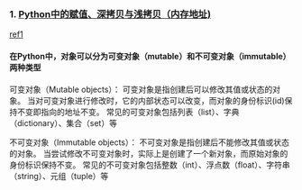 
### 1. [Python中的赋值、深拷贝与浅拷贝（内存地址)](script/assign_copy_deepcopy.py)
[ref1](https://blog.csdn.net/yanjiangdi/article/details/103228984)

#### 在Python中，对象可以分为可变对象（mutable）和不可变对象（immutable）两种类型

可变对象（Mutable objects）： 可变对象是指创建后可以修改其值或状态的对象。
当对可变对象进行修改时，它的内部状态可以改变，而对象的身份标识(id)保持不变即指向的地址不变。
常见的可变对象包括列表（list）、字典（dictionary）、集合（set）等

不可变对象（Immutable objects）： 不可变对象是指创建后不能修改其值或状态的对象。
当尝试修改不可变对象时，实际上是创建了一个新对象，而原始对象的身份标识保持不变。
常见的不可变对象包括整数（int）、浮点数（float）、字符串（string）、元组（tuple）等